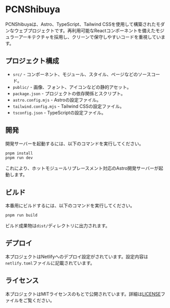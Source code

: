 # PCNShibuya

PCNShibuyaは、Astro、TypeScript、Tailwind CSSを使用して構築されたモダンなウェブプロジェクトです。再利用可能なReactコンポーネントを備えたモジュラーアーキテクチャを採用し、クリーンで保守しやすいコードを重視しています。

## プロジェクト構成

- `src/` - コンポーネント、モジュール、スタイル、ページなどのソースコード。
- `public/` - 画像、フォント、アイコンなどの静的アセット。
- `package.json` - プロジェクトの依存関係とスクリプト。
- `astro.config.mjs` - Astroの設定ファイル。
- `tailwind.config.mjs` - Tailwind CSSの設定ファイル。
- `tsconfig.json` - TypeScriptの設定ファイル。

## 開発

開発サーバーを起動するには、以下のコマンドを実行してください。

```bash
pnpm install
pnpm run dev
```

これにより、ホットモジュールリプレースメント対応のAstro開発サーバーが起動します。

## ビルド

本番用にビルドするには、以下のコマンドを実行してください。

```bash
pnpm run build
```

ビルド成果物は`dist/`ディレクトリに出力されます。

## デプロイ

本プロジェクトはNetlifyへのデプロイ設定がされています。設定内容は`netlify.toml`ファイルに記載されています。

## ライセンス

本プロジェクトはMITライセンスのもとで公開されています。詳細は[LICENSE](LICENSE)ファイルをご覧ください。
